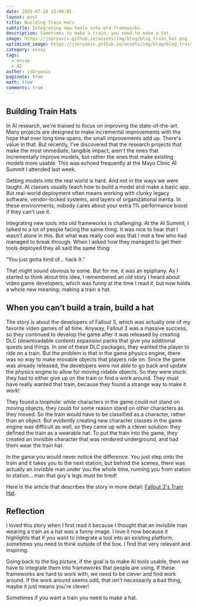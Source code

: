 ```yaml
---
date: 2025-07-18 12:00:01
layout: post
title: Building Train Hats
subtitle: Integrating new tools into old frameworks.
description: Sometimes to make a train, you need to make a hat. 
image: https://jsbryaniv.github.io/assets/img/blog/blog_train_hat.png
optimized_image: https://jsbryaniv.github.io/assets/img/blog/blog_train_hat.png
category: essay
tags:
  - essay
  - AI
author: jsbryaniv
paginate: true
math: true
comments: true
---
```



## Building Train Hats

In AI research, we're trained to focus on improving the state-of-the-art. Many projects are designed to make incremental improvements with the hope that over long time spans, the small improvements add up. There's value in that. But recently, I've discovered that the research projects that make the most immediate, tangible impact, aren't the ones that incrementally improve models, but rather the ones that make existing models more usable. This was echoed frequently at the Mayo Clinic AI Summit I attended last week.

Getting models into the real world is hard. And not in the ways we were taught. AI classes usually teach how to build a model and make a basic app. But real-world deployment often means working with clunky legacy software, vendor-locked systems, and layers of organizational inertia. In these environments, nobody cares about your extra 1% performance boost if they can’t use it.

Integrating new tools into old frameworks is challenging. At the AI Summit, I talked to a lot of people facing the same thing. It was nice to hear that I wasn't alone in this. But what was really cool was that I met a few who had managed to break through. When I asked how they managed to get their tools deployed they all said the same thing:

“You just gotta kind of... hack it.”

That might sound obvious to some. But for me, it was an epiphany. As I started to think about this idea, I remembered an old story I heard about video game developers, which was funny at the time I read it, but now holds a whole new meaning: making a train a hat.

## When you can’t build a train, build a hat

The story is about the developers of Fallout 3, which was actually one of my favorite video games of all time. Anyway, Fallout 3 was a massive success, so they continued to develop the game after it was released by creating DLC (downloadable content) expansion packs that give you additional quests and things. In one of these DLC packages, they wanted the player to ride on a train. But the problem is that in the game physics engine, there was no way to make movable objects that players ride on. Since the game was already released, the developers were not able to go back and update the physics engine to allow for moving ridable objects. So they were stuck: they had to either give up on the train or find a work around. They must have really wanted that train, because they found a strange way to make it work!

They found a loophole: while characters in the game could not stand on moving objects, they could for some reason stand on other characters as they moved. So the train would have to be classified as a character, rather than an object. But evidently creating new character classes in the game engine was difficult as well, so they came up with a clever solution: they defined the train as a wearable hat. To put the train into the game, they created an invisible character that was rendered underground, and had them wear the train hat.

In the game you would never notice the difference. You just step onto the train and it takes you to the next station, but behind the scenes, there was actually an invisible man under you the whole time, running you from station to station... man that guy's legs must be tired!

Here is the article that describes the story in more detail: [Fallout 3's Train Hat](https://www.pcgamer.com/heres-whats-happening-inside-fallout-3s-metro-train/).

## Reflection

I loved this story when I first read it because I thought that an invisible man wearing a train as a hat was a funny image. I love it now because it highlights that if you want to integrate a tool into an existing platform, sometimes you need to think outside of the box. I find that very relevant and inspiring.

Going back to the big picture, if the goal is to make AI tools usable, then we have to integrate them into frameworks that people are using. If these frameworks are hard to work with, we need to be clever and find work around. If the work around seems odd, that isn't necessarily a bad thing, maybe it just means you're clever!

Sometimes if you want a train you need to make a hat.



